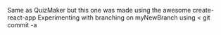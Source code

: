 Same as QuizMaker but this one was made using the awesome create-react-app
Experimenting with branching on myNewBranch
using < git commit -a 
